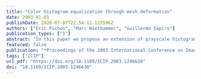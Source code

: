 ```yaml
---
title: "Color histogram equalization through mesh deformation"
date: 2003-01-01
publishDate: 2020-07-07T22:54:11.115596Z
authors: ["Eric Pichon", "Marc Niethammer", "Guillermo Sapiro"]
publication_types: ["1"]
abstract: "In this paper we propose an extension of grayscale histogram equalization for color images. For aesthetic reasons, previously proposed color histogram equalization techniques do not generate uniform color histograms. Our method will always generate an almost uniform color histogram thus making an optimal use of the color space. This is particularly interesting for pseudo-color scientific visualization. The method is based on deforming a mesh in color space to fit the existing histogram and then map it to a uniform histogram. It is a natural extension of grayscale histogram equalization and it can be applied to spatial and color space of any dimension."
featured: false
publication: "*Proceedings of the 2003 International Conference on Image Processing, ICIP 2003, Barcelona, Catalonia, Spain, September 14-18, 2003*"
tags: ["ICIP"]
url_pdf: "https://doi.org/10.1109/ICIP.2003.1246630"
doi: "10.1109/ICIP.2003.1246630"
---
```



